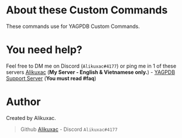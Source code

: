 # About these Custom Commands
These commands use for YAGPDB Custom Commands.

# You need help?
Feel free to DM me on Discord (`Alikuxac#4177`) or ping me in 1 of these servers [Alikuxac](https://discord.gg/8yfv46W) (**My Server - English & Vietnamese only.**) - [YAGPDB Support Server](https://discord.com/invite/4udtcA5) (**You must read #faq**)

# Author
Created by Alikuxac. 
> Github [Alikuxac](https://github.com/alikuxac) - Discord `Alikuxac#4177`
